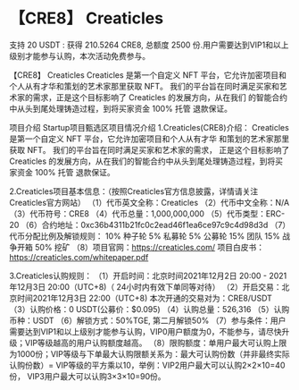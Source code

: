 # 【CRE8】 Creaticles

支持 20 USDT : 获得 210.5264 CRE8, 总额度 2500 份.用户需要达到VIP1和以上级别才能参与认购，本次活动免费参与。

【CRE8】 Creaticles
Creaticles 是第一个自定义 NFT 平台，它允许加密项目和个人从有才华和策划的艺术家那里获取 NFT。
我们的平台旨在同时满足买家和艺术家的需求，正是这个目标影响了 Creaticles 的发展方向，从在我们
的智能合约中从头到尾处理铸造过程，到将买家资金 100% 托管 退款保证。


项目介绍
Startup项目甄选区项目情况介绍
1.Creaticles(CRE8)介绍：
Creaticles 是第一个自定义 NFT 平台，它允许加密项目和个人从有才华
和策划的艺术家那里获取 NFT。 我们的平台旨在同时满足买家和艺术家的需求，
正是这个目标影响了 Creaticles 的发展方向，从在我们的智能合约中从头到尾处理铸造过程，到将买家资金 100% 托管 退款保证。

2.Creaticles项目基本信息：（按照Creaticles官方信息披露，详情请关注Creaticles官方网站）
（1）代币英文全称：Creaticles
（2）代币中文全称：N/A
（3）代币符号：CRE8
（4）代币总量：1,000,000,000
（5）代币类型：ERC-20
（6）合约地址：0xc36b4311b21fc0c2ead46f1ea6ce97c9c4d98d3d
（7）代币分配比例及解锁规则：
10% 种子轮
5% 私募轮
5% 公募轮
15% 团队
15% 战争开箱
50% 挖矿
（8）项目官网：https://creaticles.com/
项目白皮书：https://creaticles.com/whitepaper.pdf

3.Creaticles认购规则：
（1）开启时间：北京时间2021年12月2日 20:00 - 2021年12月3日 20:00（UTC+8)（ 24小时内有效下单同等对待）
（2）开启交易：北京时间2021年12月3日 22:00（UTC+8)
本次开通的交易对为：CRE8/USDT
（3）认购价格：0 USDT(公募价：$0.095)
（4）认购总量：526,316
（5）认购币种：USDT
（6）解锁方式：50%TGE, 第二月解锁50%
（7）参与条件：用户需要达到VIP1和以上级别才能参与认购，VIP0用户额度为0，不能参与，请尽快升级；VIP等级越高的用户认购额度越高。
（8）限购额度：单用户最大可认购上限为1000份；VIP等级与下单最大认购限额关系为：最大可认购份数（并非最终实际认购份数）= VIP等级的平方乘以10，举例：VIP2用户最大可以认购2×2×10=40份， VIP3用户最大可以认购3×3×10=90份。
